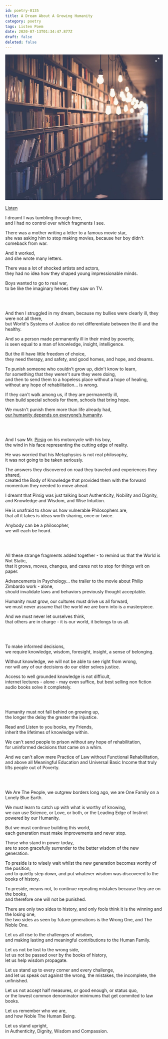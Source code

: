 ```yaml
---
id: poetry-0135
title: A Dream About A Growing Humanity
category: poetry
tags: Listen Poem
date: 2020-07-13T01:34:47.877Z
draft: false
deleted: false
---
```


![Illustration](image/poetry-0135-illustration.jpg)

[Listen](audio/poetry-0135.mp3)

I dreamt I was tumbling through time,<br>
and I had no control over which fragments I see.

There was a mother writing a letter to a famous movie star,<br>
she was asking him to stop making movies, because her boy didn't comeback from war.

And it worked,<br>
and she wrote many letters.

There was a lot of shocked artists and actors,<br>
they had no idea how they shaped young impressionable minds.

Boys wanted to go to real war,<br>
to be like the imaginary heroes they saw on TV.

<br><br>

And then I struggled in my dream, because my bullies were clearly ill, they were not all there,<br>
but World's Systems of Justice do not differentiate between the ill and the healthy.

And so a person made permanently ill in their mind by poverty,<br>
is seen equal to a man of knowledge, insight, intelligence.

But the ill have little freedom of choice,<br>
they need therapy, and safety, and good homes, and hope, and dreams.

To punish someone who couldn't grow up, didn't know to learn,<br>
for something that they weren't sure they were doing,<br>
and then to send them to a hopeless place without a hope of healing,<br>
without any hope of rehabilitation... is wrong.

If they can't walk among us, if they are permanently ill,<br>
then build special schools for them, schools that bring hope.

We mustn't punish them more than life already had,<br>
[our humanity depends on everyone’s humanity](https://www.youtube.com/watch?v=c2tOp7OxyQ8).

<br><br>


And I saw Mr. [Pirsig](https://www.youtube.com/watch?v=k6IKu2wgm5I) on his motorcycle with his boy,<br>
the wind in his face representing the cutting edge of reality.

He was worried that his Metaphysics is not real philosophy,<br>
it was not going to be taken seriously.

The answers they discovered on road they traveled and experiences they shared,<br>
created the Body of Knowledge that provided them with the forward momentum they needed to move ahead.

I dreamt that Pirsig was just talking bout Authenticity, Nobility and Dignity,<br>
and Knowledge and Wisdom, and Wise Intuition.

He is unafraid to show us how vulnerable Philosophers are,<br>
that all it takes is ideas worth sharing, once or twice.

Anybody can be a philosopher,<br>
we will each be heard.

<br><br>

All these strange fragments added together - to remind us that the World is Not Static,<br>
that it grows, moves, changes, and cares not to stop for things writ on paper.

Advancements in Psychology... the trailer to the movie about Philip Zimbardo work - alone,<br>
should invalidate laws and behaviors previously thought acceptable.

Humanity must grow, our cultures must drive us all forward,<br>
we must never assume that the world we are born into is a masterpiece.

And we must never let ourselves think,<br>
that others are in charge - it is our world, it belongs to us all.

<br><br>

To make informed decisions,<br>
we require knowledge, wisdom, foresight, insight, a sense of belonging.

Without knowledge, we will not be able to see right from wrong,<br>
nor will any of our decisions do our elder selves justice.

Access to well grounded knowledge is not difficult,<br>
internet lectures - alone - may even suffice, but best selling non fiction audio books solve it completely.<br>

<br><br>

Humanity must not fall behind on growing up,<br>
the longer the delay the greater the injustice.

Read and Listen to you books, my Friends,<br>
inherit the lifetimes of knowledge within.

We can't send people to prison without any hope of rehabilitation,<br>
for uninformed decisions that came on a whim.

And we can't allow mere Practice of Law without Functional Rehabilitation,<br>
and above all Meaningful Education and Universal Basic Income that truly lifts people out of Poverty.

<br><br>

We Are The People,
we outgrew borders long ago, we are One Family on a Lonely Blue Earth.<br>

We must learn to catch up with what is worthy of knowing,<br>
we can use Science, or Love, or both, or the Leading Edge of Instinct powered by our Humanity.

But we must continue building this world,<br>
each generation must make improvements and never stop.

Those who stand in power today,<br>
are to soon gracefully surrender to the better wisdom of the new generation.

To preside is to wisely wait whilst the new generation becomes worthy of the position,<br>
and to quietly step down, and put whatever wisdom was discovered to the books of history.

To preside, means not, to continue repeating mistakes because they are on the books,<br>
and therefore one will not be punished.

There are only two sides to history, and only fools think it is the winning and the losing one,<br>
the two sides as seen by future generations is the Wrong One, and The Noble One.

Let us all rise to the challenges of wisdom,<br>
and making lasting and meaningful contributions to the Human Family.

Let us not be lost to the wrong side,<br>
let us not be passed over by the books of history,<br>
let us help wisdom propagate.

Let us stand up to every corner and every challenge,<br>
and let us speak out against the wrong, the mistakes, the incomplete, the unfinished.

Let us not accept half measures, or good enough, or status quo,<br>
or the lowest common denominator minimums that get commited to law books.

Let us remember who we are,<br>
and how Noble The Human Being.

Let us stand upright,<br>
in Authenticity, Dignity, Wisdom and Compassion.
